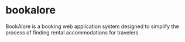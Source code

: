 # bookalore
BookAlore is a booking web application system designed to simplify the process of finding rental accommodations for travelers.

